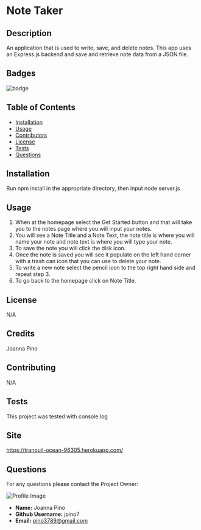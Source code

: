 
# Note Taker

## Description
An application that is used to write, save, and delete notes. This app uses an Express.js backend and save and retrieve note data from a JSON file.

## Badges
![badge](https://img.shields.io/github/languages/top/jpino7/NoteTaker)

## Table of Contents
- [Installation](#installation)
- [Usage](#usage)
- [Contributors](#contributing)
- [License](#license)
- [Tests](#tests)
- [Questions](#questions)

## Installation
Run npm install in the appropriate directory, then input node server.js

## Usage
1. When at the homepage select the Get Started button and that will take you to the notes page where you will input your notes. 
2. You will see a Note Title and a Note Text, the note title is where you will name your note and note text is where you will type your note. 
3. To save the note you will click the disk icon. 
4. Once the note is saved you will see it populate on the left hand corner with a trash can icon that you can use to delete your note. 
5. To write a new note select the pencil icon to the top right hand side and repeat step 3. 
6. To go back to the homepage click on Note Title. 

## License
N/A

## Credits
Joanna Pino

## Contributing
N/A

## Tests
This project was tested with console.log

## Site
https://tranquil-ocean-96305.herokuapp.com/

## Questions
For any questions please contact the Project Owner: 

![Profile Image](https://avatars3.githubusercontent.com/u/59301610?v=4)

- **Name:** Joanna Pino
- **Github Username:** jpino7
- **Email:** pino3789@gmail.com
